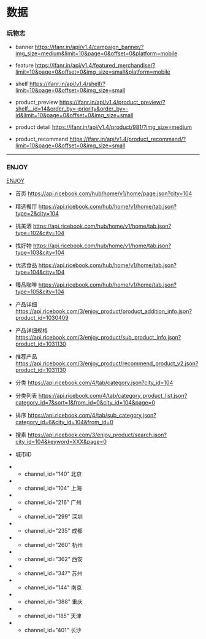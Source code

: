 # 数据

### 玩物志

- banner
  https://ifanr.in/api/v1.4/campaign_banner/?img_size=medium&limit=10&page=0&offset=0&platform=mobile

- feature
  https://ifanr.in/api/v1.4/featured_merchandise/?limit=10&page=0&offset=0&img_size=small&platform=mobile

- shelf
  https://ifanr.in/api/v1.4/shelf/?limit=10&page=0&offset=0&img_size=small

- product_preview
  https://ifanr.in/api/v1.4/product_preview/?shelf__id=14&order_by=-priority&order_by=-id&limit=10&page=0&offset=0&img_size=small

- product detail
  https://ifanr.in/api/v1.4/product/981/?img_size=medium

- product_recommand
  https://ifanr.in/api/v1.4/product_recommand/?limit=10&page=0&offset=0&img_size=small


------


### ENJOY

[ENJOY](https://enjoy.ricebook.com/)

- 首页
  https://api.ricebook.com/hub/home/v1/home/page.json?city=104

- 精选餐厅
  https://api.ricebook.com/hub/home/v1/home/tab.json?type=2&city=104

- 挑美酒
  https://api.ricebook.com/hub/home/v1/home/tab.json?type=102&city=104

- 找好物
  https://api.ricebook.com/hub/home/v1/home/tab.json?type=103&city=104

- 优选食品
  https://api.ricebook.com/hub/home/v1/home/tab.json?type=104&city=104

- 臻品咖啡
  https://api.ricebook.com/hub/home/v1/home/tab.json?type=105&city=104

- 产品详细
  https://api.ricebook.com/3/enjoy_product/product_addition_info.json?product_id=1030409

- 产品详细规格
  https://api.ricebook.com/3/enjoy_product/sub_product_info.json?product_id=1031130

- 推荐产品
  https://api.ricebook.com/3/enjoy_product/recommend_product_v2.json?product_id=1031130

- 分类
  https://api.ricebook.com/4/tab/category.json?city_id=104

- 分类列表
  https://api.ricebook.com/4/tab/category_product_list.json?category_id=7&sort=1&from_id=0&city_id=104&page=0

- 排序
  https://api.ricebook.com/4/tab/sub_category.json?category_id=6&city_id=104&from_id=0

- 搜素
  https://api.ricebook.com/3/enjoy_product/search.json?city_id=104&keyword=XXX&page=0

- 城市ID
- - channel_id="140" 北京
- - channel_id="104" 上海
- - channel_id="216" 广州
- - channel_id="299" 深圳
- - channel_id="235" 成都
- - channel_id="260" 杭州
- - channel_id="362" 西安
- - channel_id="347" 苏州
- - channel_id="144" 南京
- - channel_id="388" 重庆
- - channel_id="185" 天津
- - channel_id="401" 长沙